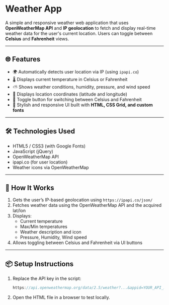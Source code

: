 #  Weather App

A simple and responsive weather web application that uses **OpenWeatherMap API** and **IP geolocation** to fetch and display real-time weather data for the user's current location. Users can toggle between **Celsius** and **Fahrenheit** views.

---

## 🌐 Features

- 🌍 Automatically detects user location via IP (using `ipapi.co`)
- 🌡️ Displays current temperature in Celsius or Fahrenheit
- ⛅ Shows weather conditions, humidity, pressure, and wind speed
- 📍 Displays location coordinates (latitude and longitude)
- 🔁 Toggle button for switching between Celsius and Fahrenheit
- 🎨 Stylish and responsive UI built with **HTML, CSS Grid, and custom fonts**

---

## 🛠️ Technologies Used

- HTML5 / CSS3 (with Google Fonts)
- JavaScript (jQuery)
- OpenWeatherMap API
- ipapi.co (for user location)
- Weather icons via OpenWeatherMap

---

## 🚀 How It Works

1. Gets the user’s IP-based geolocation using `https://ipapi.co/json/`
2. Fetches weather data using the OpenWeatherMap API and the acquired lat/lon
3. Displays:
   - Current temperature
   - Max/Min temperatures
   - Weather description and icon
   - Pressure, Humidity, Wind speed
4. Allows toggling between Celsius and Fahrenheit via UI buttons

---

## 📦 Setup Instructions

1. Replace the API key in the script:
   ```javascript
   https://api.openweathermap.org/data/2.5/weather?...&appid=YOUR_API_KEY
2. Open the HTML file in a browser to test locally.
